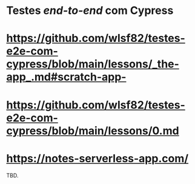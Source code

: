 # Testes _end-to-end_ com Cypress

# https://github.com/wlsf82/testes-e2e-com-cypress/blob/main/lessons/_the-app_.md#scratch-app-
# https://github.com/wlsf82/testes-e2e-com-cypress/blob/main/lessons/0.md
# https://notes-serverless-app.com/

TBD.